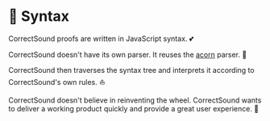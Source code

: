 # 🎃 Syntax
CorrectSound proofs are written in JavaScript syntax. 💕

CorrectSound doesn't have its own parser. It reuses the [acorn](https://github.com/acornjs/acorn) parser. 🍄

CorrectSound then traverses the syntax tree and interprets it according to CorrectSound's own rules. ⛵

CorrectSound doesn't believe in reinventing the wheel. CorrectSound wants to deliver a working product quickly and provide a great user experience. 🦄
